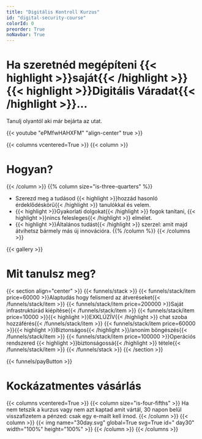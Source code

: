 ```yaml
---
title: "Digitális Kontroll Kurzus"
id: "digital-security-course"
colorId: 0
preorder: True
noNavbar: True
---
```

# Ha szeretnéd megépíteni {{< highlight >}}saját{{< /highlight >}} {{< highlight >}}Digitális Váradat{{< /highlight >}}...
Tanulj olyantól aki már bejárta az utat.

{{< youtube "ePMfwHAHXFM" "align-center" true >}}

{{< columns vcentered=True >}}
    {{< column >}}
        <h1>Hogyan?</h1>
    {{< /column >}}
    {{% column size="is-three-quarters" %}}
- Szerezd meg a tudásod {{< highlight >}}hozzád hasonló érdeklődéskörű{{< /highlight >}} tanulókkal és velem.
- {{< highlight >}}Gyakorlati dolgokat{{< /highlight >}} fogok tanítani, {{< highlight >}}nincs felesleges{{< /highlight >}} elmélet.
- {{< highlight >}}Általános tudást{{< /highlight >}} szerzel: amit majd átvihetsz bármely más új innovációra.
    {{% /column %}}
{{< /columns >}}

{{< gallery >}}

# Mit tanulsz meg?
{{< section align="center" >}}
    {{< funnels/stack >}}
        {{< funnels/stack/item price=60000 >}}Alaptudás hogy felismerd az átveréseket{{< /funnels/stack/item >}}
        {{< funnels/stack/item price=200000 >}}Saját infrastruktúrád kiépítése{{< /funnels/stack/item >}}
        {{< funnels/stack/item price=10000 >}}{{< highlight >}}EXKLÚZÍV{{< /highlight >}} chat szoba hozzáférés{{< /funnels/stack/item >}}
        {{< funnels/stack/item price=60000 >}}{{< highlight >}}Biztonságos{{< /highlight >}}/anonim böngészés{{< /funnels/stack/item >}}
        {{< funnels/stack/item price=100000 >}}Operációs rendszered {{< highlight >}}biztonságossá{{< /highlight >}} tétele{{< /funnels/stack/item >}}
    {{< /funnels/stack >}}
{{< /section >}}

{{< funnels/payButton >}}

# Kockázatmentes vásárlás
{{< columns vcentered=True >}}
    {{< column size="is-four-fifths" >}}
Ha nem tetszik a kurzus vagy nem azt kaptad amit vártál, 30 napon belül visszafizetem a pénzed: csak egy e-mailt kell írnod.
    {{< /column >}}
    {{< column >}}
        {{< img name="30day.svg" global=True svg=True id=" day30" width="100%" height="100%" >}}
    {{< /column >}}
{{< /columns >}}
